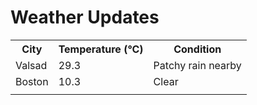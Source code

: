 # Weather Updates

<!-- WEATHER-UPDATE-START -->
<table><tr><th>City</th><th>Temperature (°C)</th><th>Condition</th></tr><tr><td>Valsad</td><td>29.3</td><td>Patchy rain nearby</td></tr><tr><td>Boston</td><td>10.3</td><td>Clear</td></tr><tr><td></td><td></td><td></td></tr></table>
<!-- WEATHER-UPDATE-END -->
